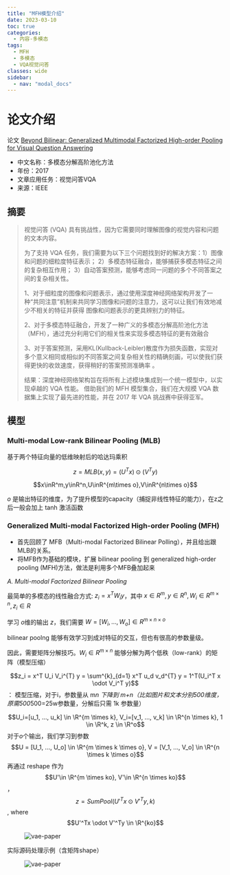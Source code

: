 ```yaml
---
title: "MFH模型介绍"
date: 2023-03-10
toc: true
categories:
  - 内容-多模态
tags:
  - MFH
  - 多模态
  - VQA视觉问答
classes: wide
sidebar:
  - nav: "modal_docs"
---
```


# 论文介绍

论文 [Beyond Bilinear: Generalized Multimodal Factorized High-order Pooling for Visual Question Answering][mfh-paper] 
- 中文名称：多模态分解高阶池化方法
- 年份：2017
- 文章应用任务：视觉问答VQA
- 来源：IEEE 

## 摘要

> 视觉问答 (VQA) 具有挑战性，因为它需要同时理解图像的视觉内容和问题的文本内容。
> 
> 为了支持 VQA 任务，我们需要为以下三个问题找到好的解决方案：1）图像和问题的细粒度特征表示； 2）多模态特征融合，能够捕获多模态特征之间的复杂相互作用； 3）自动答案预测，能够考虑同一问题的多个不同答案之间的复杂相关性。
> 
> 1、对于细粒度的图像和问题表示，通过使用深度神经网络架构开发了一种“共同注意”机制来共同学习图像和问题的注意力，这可以让我们有效地减少不相关的特征并获得 图像和问题表示的更具辨别力的特征。
>
> 2、对于多模态特征融合，开发了一种广义的多模态分解高阶池化方法（MFH），通过充分利用它们的相关性来实现多模态特征的更有效融合
> 
> 3、对于答案预测，采用KL(Kullback-Leibler)散度作为损失函数，实现对多个意义相同或相似的不同答案之间复杂相关性的精确刻画，可以使我们获得更快的收敛速度，获得稍好的答案预测准确率 。
> 
> 结果：深度神经网络架构旨在将所有上述模块集成到一个统一模型中，以实现卓越的 VQA 性能。 借助我们的 MFH 模型集合，我们在大规模 VQA 数据集上实现了最先进的性能，并在 2017 年 VQA 挑战赛中获得亚军。

## 模型

### Multi-modal Low-rank Bilinear Pooling (MLB) 

基于两个特征向量的低维映射后的哈达玛乘积

$$z=MLB(x, y)=(U^Tx)\odot(V^Ty)$$

$$x\inR^m,y\inR^n,U\inR^{m\times o},V\inR^{n\times o}$$

$o$ 是输出特征的维度，为了提升模型的capacity（捕捉非线性特征的能力），在z之后一般会加上 tanh 激活函数


### Generalized Multi-modal Factorized High-order Pooling (MFH)

- 首先回顾了 MFB（Multi-modal Factorized Bilinear Polling），并且给出跟MLB的关系。
- 将MFB作为基础的模块，扩展 bilinear pooling 到  generalized high-order pooling (MFH)方法，做法是利用多个MFB叠加起来

*A. Multi-modal Factorized Bilinear Pooling*

最简单的多模态的线性融合方式: $z_i = x^T W_i y$，其中 $x\in R^m, y\in R^n, W_i \in R ^{m \times n}, z_i \in R$

学习 $o$维的输出 $z$，我们需要  $W = [W_i, ..., W_o] \in R^{m\times n \times o}$

bilinear poolng 能够有效学习到成对特征的交互，但也有很高的参数量级。

因此，需要矩阵分解技巧。$W_i \in R^{m \times n}$ 能够分解为两个低秩（low-rank）的矩阵（模型压缩）

$$z_i = x^T U_i V_i^{T} y = \sum^{k}_{d=1} x^T u_d v_d^{T} y = 1^T(U_i^T x \odot V_i^T y)$$ ： 模型压缩，对于i，参数量从 m*n 下降到 m+n（比如图片和文本分别500维度，原需500*500=25w参数量，分解后只需 1k 参数量）

$$U_i=[u_1, ..., u_k] \in \R^{m \times k}, V_i=[v_1, ..., v_k] \in \R^{n \times k}, 1 \in \R^k, z \in \R^o$$
对于$o$个输出，我们学习到参数 
$$U = [U_1, ..., U_o] \in \R^{m \times k \times o}, V = [V_1, ..., V_o] \in \R^{n \times k \times o}$$
再通过 reshape 作为 $$U'\in \R^{m \times ko}, V'\in \R^{n \times ko}$$，
$$z = SumPool(U'^Tx \odot V'^Ty, k)$$, where $$U'^Tx \odot V'^Ty \in \R^{ko}$$

<figure>
  <img src="{{ '/assets/images/mfh-img1.png' | relative_url }}" alt="vae-paper"  class="center" style="max-height:600px; max-width:600px">
</figure>

实际源码处理示例（含矩阵shape）

<figure>
  <img src="{{ '/assets/images/mfh-img2.png' | relative_url }}" alt="vae-paper"  class="center" style="max-height:600px; max-width:600px">
</figure>

[mfh-paper]: https://arxiv.org/abs/1708.03619